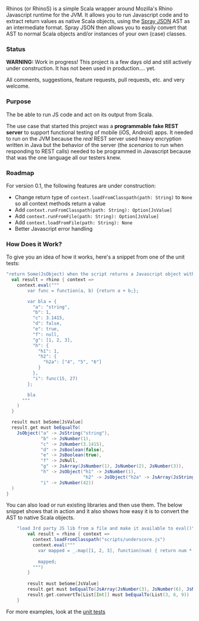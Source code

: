 Rhinos (or RhinoS) is a simple Scala wrapper around Mozilla's Rhino Javascript runtime for the JVM. It allows you to run Javascript code and to extract return values as native Scala objects, using the [Spray JSON](https://github.com/spray/spray-json) AST as an intermediate format. Spray JSON then allows you to easily convert that AST to normal Scala objects and/or instances of your own (case) classes.


### Status
__WARNING:__ Work in progress!
This project is a few days old and still actively under construction. It has not been used in production.... yet.

All comments, suggestions, feature requests, pull requests, etc. and very welcome.


### Purpose
The be able to run JS code and act on its output from Scala. 

The use case that started this project was a __programmable fake REST server__ to support functional testing of mobile (iOS, Android) apps. It needed to run on the JVM because the _real_ REST server used heavy encryption written in Java but the behavior of the server (the _scenarios_ to run when responding to REST calls) needed to be programmed in Javascript because that was the one language all our testers knew.


### Roadmap
For version 0.1, the following features are under construction:

- Change return type of `context.loadFromClasspath(path: String)` to `None` so all context methods return a value
- Add `context.runFromClasspath(path: String): Option[JsValue]`
- Add `context.runFromFile(path: String): Option[JsValue]`
- Add `context.loadFromFile(path: String): None`
- Better Javascript error handling


### How Does it Work?
To give you an idea of how it works, here's a snippet from one of the unit tests:

```scala
"return Some(JsObject) when the script returns a Javascript object with nested objects" in {
  val result = rhino { context =>
    context.eval("""
        var func = function(a, b) {return a + b;};

        var bla = {
          "a": "string",
          "b": 1,
          "c": 3.1415,
          "d": false,
          "e": true,
          "f": null,
          "g": [1, 2, 3],
          "h": {
            "h1": 1,
            "h2": {
              "h2a": ["4", "5", "6"]
            }
          },
          "i": func(15, 27)
        };

        bla
      """
    )
  }

  result must beSome[JsValue]
  result.get must beEqualTo(
    JsObject("a" -> JsString("string"),
             "b" -> JsNumber(1), 
             "c" -> JsNumber(3.1415),
             "d" -> JsBoolean(false), 
             "e" -> JsBoolean(true),
             "f" -> JsNull,
             "g" -> JsArray(JsNumber(1), JsNumber(2), JsNumber(3)),
             "h" -> JsObject("h1" -> JsNumber(1),
                             "h2" -> JsObject("h2a" -> JsArray(JsString("4"), JsString("5"), JsString("6")))),
             "i" -> JsNumber(42))
  )
}
```

You can also load or run existing libraries and then use them. The below snippet shows that in action and it also shows how easy it is to convert the AST to native Scala objects.

```scala
    "load 3rd party JS lib from a file and make it available to eval()" in {
        val result = rhino { context =>
          context.loadFromClasspath("scripts/underscore.js")
          context.eval("""
            var mapped = _.map([1, 2, 3], function(num) { return num * 3; });
        
            mapped;
          """)
        }
    
        result must beSome[JsValue]
        result.get must beEqualTo(JsArray(JsNumber(3), JsNumber(6), JsNumber(9)))
        result.get.convertTo[List[Int]] must beEqualTo(List(3, 6, 9))
    }
```

For more examples, look at the [unit tests](https://github.com/agemooij/rhinos/blob/master/src/test/scala/com/scalapeno/rhinos/RhinosSpec.scala)

